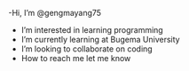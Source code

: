 -Hi, I’m @gengmayang75   
- I’m interested in learning programming
- I’m currently learning at Bugema University
- I’m looking to collaborate on coding 
- How to reach me let me know

<!---
gengmayang75/gengmayang75 is a ✨ special ✨ repository because its `README.md` (this file) appears on your GitHub profile.
You can click the Preview link to take a look at your changes.
--->
